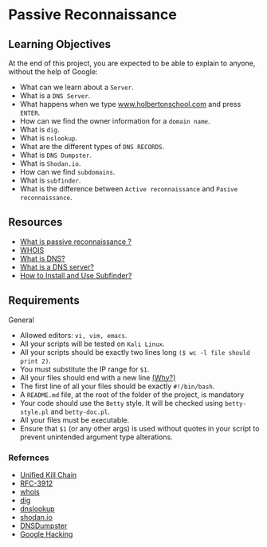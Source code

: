 # Passive Reconnaissance

## Learning Objectives

At the end of this project, you are expected to be able to explain to anyone, without the help of Google:

- What can we learn about a `Server`.
- What is a `DNS Server`.
- What happens when we type www.holbertonschool.com and press `ENTER`.
- How can we find the owner information for a `domain name`.
- What is `dig`.
- What is `nslookup`.
- What are the different types of `DNS RECORDS`.
- What is `DNS Dumpster`.
- What is `Shodan.io`.
- How can we find `subdomains`.
- What is `subfinder`.
- What is the difference between `Active reconnaissance` and `Pasive reconnaissance`.

## Resources

- [What is passive reconnaissance ?](https://intranet.hbtn.io/rltoken/gEnQUgTg-S11fTMhq6jFFA)
- [WHOIS](https://intranet.hbtn.io/rltoken/hG2wg3tFATap5hiNKD-LUg)
- [What is DNS?](https://intranet.hbtn.io/rltoken/8MlwNqJkKMPbNKSswEWziA)
- [What is a DNS server?](https://intranet.hbtn.io/rltoken/NfBz5tAmOAVmkcsqQyP4tw)
- [How to Install and Use Subfinder?](https://intranet.hbtn.io/rltoken/vrL42dtLZO83F-9OY901iQ)


## Requirements

General

- Allowed editors: `vi, vim, emacs`.
- All your scripts will be tested on `Kali Linux`.
- All your scripts should be exactly two lines long `($ wc -l file should print 2)`.
- You must substitute the IP range for `$1`.
- All your files should end with a new line [(Why?)](https://intranet.hbtn.io/rltoken/MvhwSZN4WbTjmBqd0oVsXg)
- The first line of all your files should be exactly `#!/bin/bash`.
- A `README.md` file, at the root of the folder of the project, is mandatory
- Your code should use the `Betty` style. It will be checked using `betty-style.pl` and `betty-doc.pl`.
- All your files must be executable.
- Ensure that `$1` (or any other args) is used without quotes in your script to prevent unintended argument type alterations.

### Refernces

- [Unified Kill Chain](https://intranet.hbtn.io/rltoken/GqQyL1O3sg14GdmiM7xU2g)
- [RFC-3912](https://www.ietf.org/rfc/rfc3912.txt)
- [whois](https://intranet.hbtn.io/rltoken/uGGCyeh89CNk5ZL0NlR-UQ)
- [dig](https://intranet.hbtn.io/rltoken/X69vTH5mKyq3mHkj_yRysg)
- [dnslookup](https://intranet.hbtn.io/rltoken/v0fZeQBw0SDn7W8kGPIrhw)
- [shodan.io](https://intranet.hbtn.io/rltoken/W6H6PoxyfT89fU-3DLrYpA)
- [DNSDumpster](https://intranet.hbtn.io/rltoken/AftzWRfyddpXdrR6ramQLQ)
- [Google Hacking](https://intranet.hbtn.io/rltoken/CoioeSwhbwG78HulIc9n2w)
